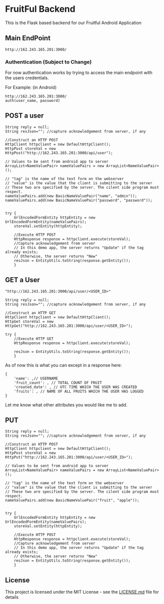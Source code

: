 # FruitFul Backend

This is the Flask based backend for our Fruitful Android Application


## Main EndPoint

```
http://162.243.165.201:3000/
```

### Authentication (Subject to Change)

For now authentication works by trying to access the main endpoint with the users credentials.

For Example: (in Android)

```
http://162.243.165.201:3000/
auth(user_name, password)
```  

## POST a user


```
String reply = null;
String resJson=""; //capture acknowledgement from server, if any

//Construct an HTTP POST
HttpClient httpclient = new DefaultHttpClient();
HttpPost storeVal = new HttpPost("http://162.243.165.201:3000/api/user");

// Values to be sent from android app to server
ArrayList<NameValuePair> nameValuePairs = new ArrayList<NameValuePair>();

// "tag" is the name of the text form on the webserver
// "value" is the value that the client is submitting to the server
// These two are specified by the server. The cilent side program must respect.
nameValuePairs.add(new BasicNameValuePair("name", "admin"));
nameValuePairs.add(new BasicNameValuePair("password", "password"));


try {
    UrlEncodedFormEntity httpEntity = new UrlEncodedFormEntity(nameValuePairs);
    storeVal.setEntity(httpEntity);

    //Execute HTTP POST
    HttpResponse response = httpclient.execute(storeVal);
    //Capture acknowledgement from server
    // In this demo app, the server returns "Update" if the tag already exists;
    // Otherwise, the server returns "New"
    resJson = EntityUtils.toString(response.getEntity());
    }
```


## GET a User
```
"http://162.243.165.201:3000/api/user/<USER_ID>"
```

```
String reply = null;
String resJson=""; //capture acknowledgement from server, if any

//Construct an HTTP GET
HttpClient httpclient = new DefaultHttpClient();
HttpGet storeVal = new HttpGet("http://162.243.165.201:3000/api/user/<USER_ID>");

try {
    //Execute HTTP GET
    HttpResponse response = httpclient.execute(storeVal);

    resJson = EntityUtils.toString(response.getEntity());
    }
```

As of now this is what you can except in a response here:
```
{
    'name': ,// USERNAME
    'fruit_count': , // TOTAL COUNT OF FRUIT
    'created_date': , // UTC TIME WHICH THE USER WAS CREATED
    'fruits': , // NAME OF ALL FRUITS WHICH THE USER HAS LOGGED
}
```
Let me know what other attributes you would like me to add.

## PUT

```
String reply = null;
String resJson=""; //capture acknowledgement from server, if any

//Construct an HTTP POST
HttpClient httpclient = new DefaultHttpClient();
HttpPost storeVal = new HttpPut("http://162.243.165.201:3000/api/user/<USER_ID>");

// Values to be sent from android app to server
ArrayList<NameValuePair> nameValuePairs = new ArrayList<NameValuePair>();

// "tag" is the name of the text form on the webserver
// "value" is the value that the client is submitting to the server
// These two are specified by the server. The cilent side program must respect.
nameValuePairs.add(new BasicNameValuePair("fruit", "apple"));


try {
    UrlEncodedFormEntity httpEntity = new UrlEncodedFormEntity(nameValuePairs);
    storeVal.setEntity(httpEntity);

    //Execute HTTP POST
    HttpResponse response = httpclient.execute(storeVal);
    //Capture acknowledgement from server
    // In this demo app, the server returns "Update" if the tag already exists;
    // Otherwise, the server returns "New"
    resJson = EntityUtils.toString(response.getEntity());
    }
```





## License

This project is licensed under the MIT License - see the [LICENSE.md](LICENSE.md) file for details

